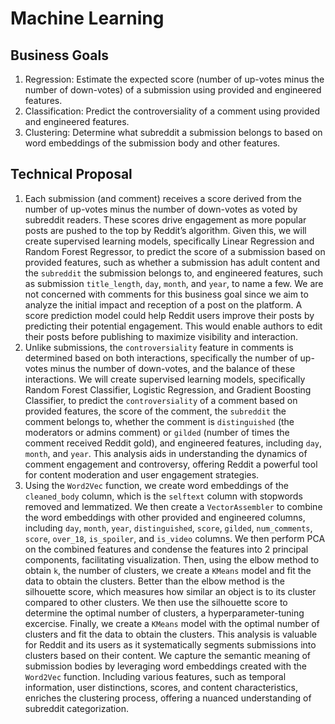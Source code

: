 # Machine Learning

## Business Goals
1. Regression: Estimate the expected score (number of up-votes minus the number of down-votes) of a submission using provided and engineered features.
2. Classification: Predict the controversiality of a comment using provided and engineered features.
3. Clustering: Determine what subreddit a submission belongs to based on word embeddings of the submission body and other features.

## Technical Proposal
1. Each submission (and comment) receives a score derived from the number of up-votes minus the number of down-votes as voted by subreddit readers. These scores drive engagement as more popular posts are pushed to the top by Reddit’s algorithm. Given this, we will create supervised learning models, specifically Linear Regression and Random Forest Regressor, to predict the score of a submission based on provided features, such as whether a submission has adult content and the `subreddit` the submission belongs to, and engineered features, such as submission `title_length`, `day`, `month`, and `year`, to name a few. We are not concerned with comments for this business goal since we aim to analyze the initial impact and reception of a post on the platform. A score prediction model could help Reddit users improve their posts by predicting their potential engagement. This would enable authors to edit their posts before publishing to maximize visibility and interaction.
2. Unlike submissions, the `controversiality` feature in comments is determined based on both interactions, specifically the number of up-votes minus the number of down-votes, and the balance of these interactions. We will create supervised learning models, specifically  Random Forest Classifier, Logistic Regression, and Gradient Boosting Classifier, to predict the `controversiality` of a comment based on provided features, the score of the comment, the `subreddit` the comment belongs to, whether the comment is `distinguished` (the moderators or admins comment) or `gilded` (number of times the comment received Reddit gold), and engineered features, including `day`, `month`, and `year`. This analysis aids in understanding the dynamics of comment engagement and controversy, offering Reddit a powerful tool for content moderation and user engagement strategies.
3. Using the `Word2Vec` function, we create word embeddings of the `cleaned_body` column, which is the `selftext` column with stopwords removed and lemmatized. We then create a `VectorAssembler` to combine the word embeddings with other provided and engineered columns, including `day`, `month`, `year`, `distinguished`, `score`, `gilded`, `num_comments`, `score`, `over_18`, `is_spoiler`, and `is_video` columns. We then perform PCA on the combined features and condense the features into 2 principal components, facilitating visualization. Then, using the elbow method to obtain `k`, the number of clusters, we create a `KMeans` model and fit the data to obtain the clusters. Better than the elbow method is the silhouette score, which measures how similar an object is to its cluster compared to other clusters. We then use the silhouette score to determine the optimal number of clusters, a hyperparameter-tuning excercise. Finally, we create a `KMeans` model with the optimal number of clusters and fit the data to obtain the clusters. This analysis is valuable for Reddit and its users as it systematically segments submissions into clusters based on their content. We capture the semantic meaning of submission bodies by leveraging word embeddings created with the `Word2Vec` function. Including various features, such as temporal information, user distinctions, scores, and content characteristics, enriches the clustering process, offering a nuanced understanding of subreddit categorization.


